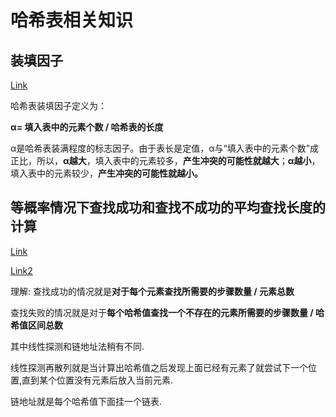 # 哈希表相关知识

## 装填因子

[Link](https://www.nowcoder.com/questionTerminal/10c7e52028bb4a14a074288f559cf49e)

哈希表装填因子定义为：

**α= 填入表中的元素个数 / 哈希表的长度**

α是哈希表装满程度的标志因子。由于表长是定值，α与“填入表中的元素个数”成正比，所以，**α越大**，填入表中的元素较多，**产生冲突的可能性就越大**；**α越小**，填入表中的元素较少，**产生冲突的可能性就越小。**

## 等概率情况下查找成功和查找不成功的平均查找长度的计算

[Link](https://blog.csdn.net/wangran51/article/details/8826633/)

[Link2](https://www.cnblogs.com/wangaohui/archive/2012/12/16/2820974.html)

理解: 查找成功的情况就是**对于每个元素查找所需要的步骤数量 / 元素总数**

查找失败的情况就是对于**每个哈希值查找一个不存在的元素所需要的步骤数量 / 哈希值区间总数**

其中线性探测和链地址法稍有不同.

线性探测再散列就是当计算出哈希值之后发现上面已经有元素了就尝试下一个位置,直到某个位置没有元素后放入当前元素.

链地址就是每个哈希值下面挂一个链表.
